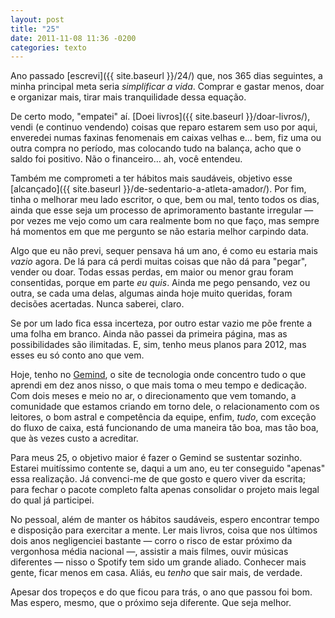 ```yaml
---
layout: post
title: "25"
date: 2011-11-08 11:36 -0200
categories: texto
---
```

Ano passado [escrevi]({{ site.baseurl }}/24/) que, nos 365 dias seguintes, a minha principal meta seria _simplificar a vida_. Comprar e gastar menos, doar e organizar mais, tirar mais tranquilidade dessa equação.

De certo modo, "empatei" aí. [Doei livros]({{ site.baseurl }}/doar-livros/), vendi (e continuo vendendo) coisas que reparo estarem sem uso por aqui, enveredei numas faxinas fenomenais em caixas velhas e… bem, fiz uma ou outra compra no período, mas colocando tudo na balança, acho que o saldo foi positivo. Não o financeiro… ah, você entendeu.

Também me comprometi a ter hábitos mais saudáveis, objetivo esse [alcançado]({{ site.baseurl }}/de-sedentario-a-atleta-amador/). Por fim, tinha o melhorar meu lado escritor, o que, bem ou mal, tento todos os dias, ainda que esse seja um processo de aprimoramento bastante irregular — por vezes me vejo como um cara realmente bom no que faço, mas sempre há momentos em que me pergunto se não estaria melhor carpindo data.

Algo que eu não previ, sequer pensava há um ano, é como eu estaria mais _vazio_ agora. De lá para cá perdi muitas coisas que não dá para "pegar", vender ou doar. Todas essas perdas, em maior ou menor grau foram consentidas, porque em parte _eu quis_. Ainda me pego pensando, vez ou outra, se cada uma delas, algumas ainda hoje muito queridas, foram decisões acertadas. Nunca saberei, claro.

Se por um lado fica essa incerteza, por outro estar vazio me põe frente a uma folha em branco. Ainda não passei da primeira página, mas as possibilidades são ilimitadas. E, sim, tenho meus planos para 2012, mas esses eu só conto ano que vem.

Hoje, tenho no [Gemind](https://gemindarquivo.wordpress.com), o site de tecnologia onde concentro tudo o que aprendi em dez anos nisso, o que mais toma o meu tempo e dedicação. Com dois meses e meio no ar, o direcionamento que vem tomando, a comunidade que estamos criando em torno dele, o relacionamento com os leitores, o bom astral e competência da equipe, enfim, _tudo_, com exceção do fluxo de caixa, está funcionando de uma maneira tão boa, mas tão boa, que às vezes custo a acreditar.

Para meus 25, o objetivo maior é fazer o Gemind se sustentar sozinho. Estarei muitíssimo contente se, daqui a um ano, eu ter conseguido "apenas" essa realização. Já convenci-me de que gosto e quero viver da escrita; para fechar o pacote completo falta apenas consolidar o projeto mais legal do qual já participei.

No pessoal, além de manter os hábitos saudáveis, espero encontrar tempo e disposição para exercitar a mente. Ler mais livros, coisa que nos últimos dois anos negligenciei bastante — corro o risco de estar próximo da vergonhosa média nacional —, assistir a mais filmes, ouvir músicas diferentes — nisso o Spotify tem sido um grande aliado. Conhecer mais gente, ficar menos em casa. Aliás, eu _tenho_ que sair mais, de verdade.

Apesar dos tropeços e do que ficou para trás, o ano que passou foi bom. Mas espero, mesmo, que o próximo seja diferente. Que seja melhor.
